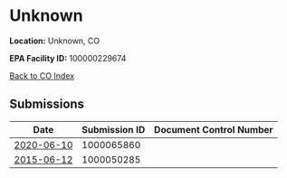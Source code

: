 # Unknown

**Location:** Unknown, CO

**EPA Facility ID:** 100000229674

[Back to CO Index](../../index.md)

## Submissions

| Date | Submission ID | Document Control Number |
|------|--------------|-------------------------|
| [2020-06-10](submissions/1000065860.md) | 1000065860 |  |
| [2015-06-12](submissions/1000050285.md) | 1000050285 |  |

